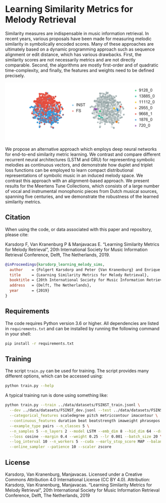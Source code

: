 # Learning Similarity Metrics for Melody Retrieval

Similarity measures are indispensable in music information retrieval. In recent years,
various proposals have been made for measuring melodic similarity in symbolically encoded
scores. Many of these approaches are ultimately based on a dynamic programming approach
such as sequence alignment or edit distance, which has various drawbacks. First, the
similarity scores are not necessarily metrics and are not directly comparable. Second, the
algorithms are mostly first-order and of quadratic time-complexity, and finally, the
features and weights need to be defined precisely. 

![](melody-space.png)

We propose an alternative approach
which employs deep neural networks for end-to-end similarity metric learning. We contrast
and compare different recurrent neural architectures (LSTM and GRU) for representing
symbolic melodies as continuous vectors, and demonstrate how duplet and triplet loss
functions can be employed to learn compact distributional representations of symbolic
music in an induced melody space. We contrast this approach with an alignment-based
approach. We present results for the Meertens Tune Collections, which consists of a large
number of vocal and instrumental monophonic pieces from Dutch musical sources, spanning
five centuries, and we demonstrate the robustness of the learned similarity metrics. 

## Citation

When using the code, or data associated with this paper and repository, please cite:

Karsdorp F, Van Kranenburg P & Manjavacas E. “Learning Similarity Metrics for Melody
Retrieval”, 20th International Society for Music Information Retrieval Conference, Delft,
The Netherlands, 2019. 

``` bibtex
@inProceedings{karsdorp_learning_melody_sims,
  author    = {Folgert Karsdorp and Peter {Van Kranenburg} and Enrique Manjavacas},
  title     = {Learning Similarity Metrics for Melody Retrieval},
  booktitle = {20th International Society for Music Information Retrieval Conference},
  address   = {Delft, The Netherlands},
  year      = {2019}
}
```

## Requirements

The code requires Python version 3.6 or higher. All dependencies are listed in
`requirements.txt` and can be installed by running the following command in your shell:

``` bash
pip install -r requirements.txt
```

## Training

The script `train.py` can be used for training. The script provides many different
options, which can be accessed using:

``` bash
python train.py --help
```

A typical training run is done using something like:

``` bash
python train.py --train ../data/datasets/FSINST_train.jsonl \
  --dev ../data/datasets/FSINST_dev.jsonl --test ../data/datasets/FSINST_test.jsonl \
  --categorical_features scaledegree pitch metriccontour imacontour \
  --continuous_features duration beat beatstrength imaweight phrasepos \
  --example_type pairs --n_classes 5 \
  --n_samples 5 --n_layers 2 --model LSTM --emb_dim 8 --hid_dim 64 --dropout 0.5 \
  --loss cosine --margin 0.4 --weight 0.25 --lr 0.001 --batch_size 20 \
  --log_interval 10 --n_workers 5 --cuda --early_stop_score MAP --balanced_batch_sampler \
  --online_sampler --patience 10 --scaler zscore 
```

## License

Karsdorp, Van Kranenburg, Manjavacas.  Licensed under a Creative Commons Attribution 4.0
International License (CC BY 4.0). Attribution: Karsdorp, Van Kranenburg,
Manjavacas. “Learning Similarity Metrics for Melody Retrieval”, 20th International Society
for Music Information Retrieval Conference, Delft, The Netherlands, 2019
